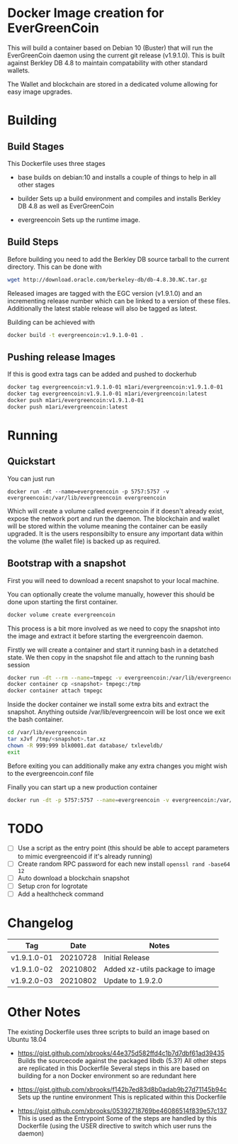 # Docker Image creation for EverGreenCoin

This will build a container based on Debian 10 (Buster) that will run the EverGreenCoin daemon using the current git release (v1.9.1.0). This is built against Berkley DB 4.8 to maintain compatability with other standard wallets.

The Wallet and blockchain are stored in a dedicated volume allowing for easy image upgrades.

# Building
## Build Stages
This Dockerfile uses three stages
* base
builds on debian:10 and installs a couple of things to help in all other stages

* builder
Sets up a build environment and compiles and installs Berkley DB 4.8 as well as EverGreenCoin

* evergreencoin
Sets up the runtime image.

## Build Steps

Before building you need to add the Berkley DB source tarball to the current directory. This can be done with
```bash
wget http://download.oracle.com/berkeley-db/db-4.8.30.NC.tar.gz
```

Released images are tagged with the EGC version (v1.9.1.0) and an incrementing release number which can be linked to a version of these files. Additionally the latest stable release will also be tagged as latest.


Building can be achieved with
```bash
docker build -t evergreencoin:v1.9.1.0-01 .
```

## Pushing release Images

If this is good extra tags can be added and pushed to dockerhub
```bash
docker tag evergreencoin:v1.9.1.0-01 m1ari/evergreencoin:v1.9.1.0-01 
docker tag evergreencoin:v1.9.1.0-01 m1ari/evergreencoin:latest
docker push m1ari/evergreencoin:v1.9.1.0-01 
docker push m1ari/evergreencoin:latest
```

# Running
## Quickstart

You can just run
```
docker run -dt --name=evergreencoin -p 5757:5757 -v evergreencoin:/var/lib/evergreencoin evergreencoin
```
Which will create a volume called evergreencoin if it doesn't already exist, expose the network port and run the daemon.
The blockchain and wallet will be stored within the volume meaning the container can be easily upgraded. It is the users responsibilty to ensure any important data within the volume (the wallet file) is backed up as required.

## Bootstrap with a snapshot
First you will need to download a recent snapshot to your local machine.

You can optionally create the volume manually, however this should be done upon starting the first container.
```bash
docker volume create evergreencoin
```
This process is a bit more involved as we need to copy the snapshot into the image and extract it before starting the evergreencoin daemon.

Firstly we will create a container and start it running bash in a detatched state. We then copy in the snapshot file and attach to the running bash session
```bash
docker run -dt --rm --name=tmpegc -v evergreencoin:/var/lib/evergreencoin --entrypoint=bash evergreencoin
docker container cp <snapshot> tmpegc:/tmp
docker container attach tmpegc
```

Inside the docker container we install some extra bits and extract the snapshot. Anything outside /var/lib/evergreencoin will be lost once we exit the bash container.
```bash
cd /var/lib/evergreencoin
tar xJvf /tmp/<snapshot>.tar.xz
chown -R 999:999 blk0001.dat database/ txleveldb/
exit
```
Before exiting you can additionally make any extra changes you might wish to the evergreencoin.conf file

Finally you can start up a new production container
```bash
docker run -dt -p 5757:5757 --name=evergreencoin -v evergreencoin:/var/lib/evergreencoin evergreencoin:latest

```

# TODO
- [ ] Use a script as the entry point (this should be able to accept parameters to mimic evergreencoid if it's already running)
- [ ] Create random RPC password for each new install `openssl rand -base64 12`
- [ ] Auto download a blockchain snapshot
- [ ] Setup cron for logrotate
- [ ] Add a healthcheck command

# Changelog
| Tag         | Date     | Notes                 |
|-------------|----------|-----------------------|
| v1.9.1.0-01 | 20210728 | Initial Release       |
| v1.9.1.0-02 | 20210802 | Added xz-utils package to image |
| v1.9.2.0-03 | 20210802 | Update to 1.9.2.0     |


# Other Notes

The existing Dockerfile uses three scripts to build an image based on Ubuntu 18.04
* https://gist.github.com/xbrooks/44e375d582ffd4c1b7d7dbf61ad39435
Builds the sourcecode against the packaged libdb (5.3?)
All other steps are replicated in this Dockerfile
Several steps in this are based on building for a non Docker environment so are redundant here

* https://gist.github.com/xbrooks/f142b7ed83d8b0adab9b27d71145b94c
Sets up the runtine environment
This is replicated within this Dockerfile

* https://gist.github.com/xbrooks/05392718769be46086514f839e57c137
This is used as the Entrypoint
Some of the steps are handled by this Dockerfile (using the USER directive to switch which user runs the daemon)


